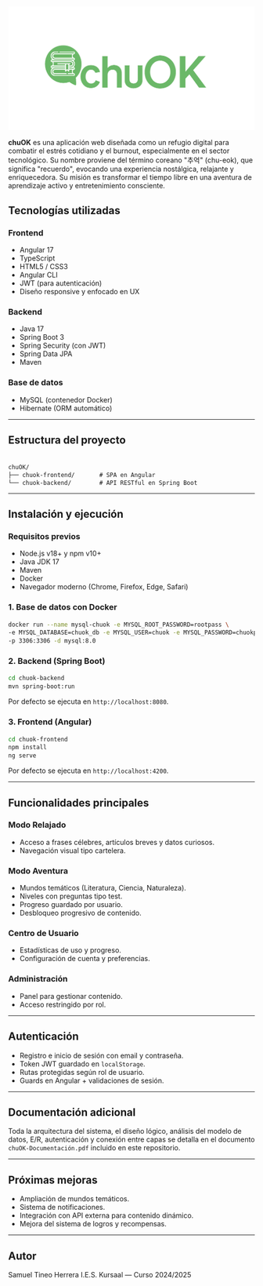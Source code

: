 ![chuOK logo](./chuOK-logo.png)

**chuOK** es una aplicación web diseñada como un refugio digital para combatir el estrés cotidiano y el burnout, especialmente en el sector tecnológico. Su nombre proviene del término coreano "추억" (chu-eok), que significa "recuerdo", evocando una experiencia nostálgica, relajante y enriquecedora. Su misión es transformar el tiempo libre en una aventura de aprendizaje activo y entretenimiento consciente.

## Tecnologías utilizadas

### Frontend
- Angular 17
- TypeScript
- HTML5 / CSS3
- Angular CLI
- JWT (para autenticación)
- Diseño responsive y enfocado en UX

### Backend
- Java 17
- Spring Boot 3
- Spring Security (con JWT)
- Spring Data JPA
- Maven

### Base de datos
- MySQL (contenedor Docker)
- Hibernate (ORM automático)

---

## Estructura del proyecto

```

chuOK/
├── chuok-frontend/       # SPA en Angular
└── chuok-backend/        # API RESTful en Spring Boot

````

---

## Instalación y ejecución

### Requisitos previos

- Node.js v18+ y npm v10+
- Java JDK 17
- Maven
- Docker
- Navegador moderno (Chrome, Firefox, Edge, Safari)

### 1. Base de datos con Docker

```bash
docker run --name mysql-chuok -e MYSQL_ROOT_PASSWORD=rootpass \
-e MYSQL_DATABASE=chuok_db -e MYSQL_USER=chuok -e MYSQL_PASSWORD=chuokpass \
-p 3306:3306 -d mysql:8.0
```

### 2. Backend (Spring Boot)

```bash
cd chuok-backend
mvn spring-boot:run
```

Por defecto se ejecuta en `http://localhost:8080`.

### 3. Frontend (Angular)

```bash
cd chuok-frontend
npm install
ng serve
```

Por defecto se ejecuta en `http://localhost:4200`.

---

## Funcionalidades principales

### Modo Relajado

* Acceso a frases célebres, artículos breves y datos curiosos.
* Navegación visual tipo cartelera.

### Modo Aventura

* Mundos temáticos (Literatura, Ciencia, Naturaleza).
* Niveles con preguntas tipo test.
* Progreso guardado por usuario.
* Desbloqueo progresivo de contenido.

### Centro de Usuario

* Estadísticas de uso y progreso.
* Configuración de cuenta y preferencias.

### Administración

* Panel para gestionar contenido.
* Acceso restringido por rol.

---

## Autenticación

* Registro e inicio de sesión con email y contraseña.
* Token JWT guardado en `localStorage`.
* Rutas protegidas según rol de usuario.
* Guards en Angular + validaciones de sesión.

---

## Documentación adicional

Toda la arquitectura del sistema, el diseño lógico, análisis del modelo de datos, E/R, autenticación y conexión entre capas se detalla en el documento `chuOK-Documentación.pdf` incluido en este repositorio.

---

## Próximas mejoras

* Ampliación de mundos temáticos.
* Sistema de notificaciones.
* Integración con API externa para contenido dinámico.
* Mejora del sistema de logros y recompensas.

---

## Autor

Samuel Tineo Herrera
I.E.S. Kursaal — Curso 2024/2025
